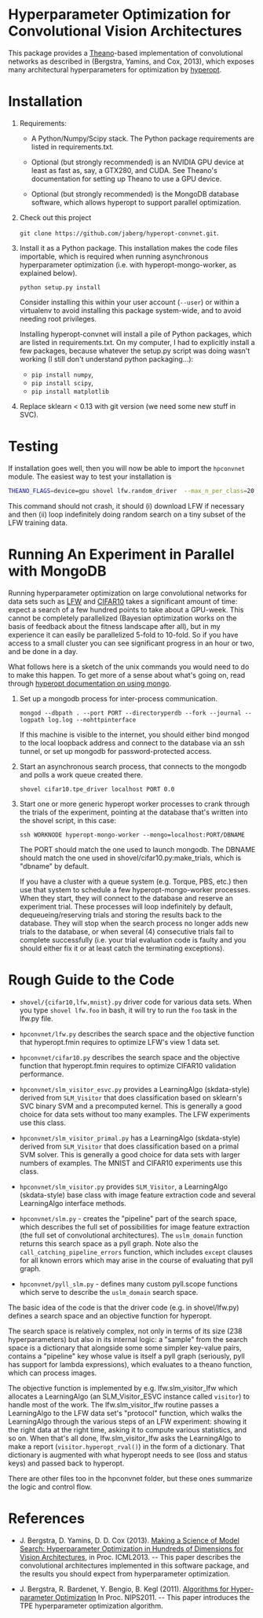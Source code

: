 Hyperparameter Optimization for Convolutional Vision Architectures
==================================================================

This package provides a [Theano](http://www.deeplearning.net/software/theano)-based implementation of convolutional networks
as described in (Bergstra, Yamins, and Cox, 2013), which exposes many
architectural hyperparameters for optimization by
[hyperopt](http://jaberg.github.com/hyperopt).

# Installation

1. Requirements:


   * A Python/Numpy/Scipy stack.
     The Python package requirements are listed in
     requirements.txt.

   * Optional (but strongly recommended) is an NVIDIA GPU device at least as
     fast as, say, a GTX280, and CUDA. See Theano's documentation for setting
     up Theano to use a GPU device.

   * Optional (but strongly recommended) is the MongoDB database software,
     which allows hyperopt to support parallel optimization.

2. Check out this project

   `git clone https://github.com/jaberg/hyperopt-convnet.git`.

3. Install it as a Python package. This installation makes the code files
   importable, which is required when running asynchronous hyperparameter
   optimization (i.e. with hyperopt-mongo-worker, as explained below).

   `python setup.py install`

   Consider installing this within your user account (`--user`) or within a
   virtualenv to avoid installing this package system-wide, and to avoid
   needing root privileges.

   Installing hyperopt-convnet will install a pile of Python packages,
   which are listed in requirements.txt.
   On my computer, I had to explicitly install a few packages, because
   whatever the setup.py script was doing wasn't working (I still don't
           understand python packaging...):
   * `pip install numpy`,
   * `pip install scipy`,
   * `pip install matplotlib`

4. Replace sklearn < 0.13 with git version (we need some new stuff in SVC).


# Testing

If installation goes well, then you will now be able to import the `hpconvnet`
module. The easiest way to test your installation is


```bash
THEANO_FLAGS=device=gpu shovel lfw.random_driver  --max_n_per_class=20
```

This command should not crash, it should (i) download LFW if necessary and
then (ii) loop indefinitely doing random search on a tiny subset of the LFW
training data.



# Running An Experiment in Parallel with MongoDB

Running hyperparameter optimization on large convolutional networks for data
sets such as [LFW](http://vis-www.cs.umass.edu/lfw/)
and [CIFAR10](http://www.cs.toronto.edu/~kriz/cifar.html) takes a significant amount of time:
expect a search of a few hundred points to take about a GPU-week.
This cannot be completely parallelized (Bayesian optimization works on the
basis of feedback about the fitness landscape after all), but in my experience
it can easily be parallelized 5-fold to 10-fold.
So if you have access to a small cluster you can see significant progress in
an hour or two, and be done in a day.

What follows here is a sketch of the unix commands you would need to do to
make this happen.
To get more of a sense about what's going on, read through
[hyperopt documentation on using
mongo](https://github.com/jaberg/hyperopt/wiki/Parallelizing-search).


1. Set up a mongodb process for inter-process communication.

   `
    mongod --dbpath . --port PORT --directoryperdb --fork --journal --logpath log.log --nohttpinterface
   `

    If this machine is visible to the internet, you should either bind mongod
    to the local loopback address and connect to the database via an ssh
    tunnel, or set up mongodb for password-protected access.

2. Start an asynchronous search process, that connects to the mongodb and
   polls a work queue created there.

   `
    shovel cifar10.tpe_driver localhost PORT 0.0
   `

3. Start one or more generic hyperopt worker processes to crank through the
   trials of the experiment, pointing at the database that's written into the
   shovel script, in this case:

   `
    ssh WORKNODE hyperopt-mongo-worker --mongo=localhost:PORT/DBNAME
   `

   The PORT should match the one used to launch mongodb.
   The DBNAME should match the one used in shovel/cifar10.py:make_trials,
   which is "dbname" by default.

   If you have a cluster with a queue system (e.g. Torque, PBS, etc.) then use
   that system to schedule a few hyperopt-mongo-worker processes. When they
   start, they will connect to the database and reserve an experiment trial.
   These processes will loop indefinitely by default, dequeueing/reserving trials
   and storing the results back to the database. They will stop when the
   search process no longer adds new trials to the database, or when several
   (4) consecutive trials fail to complete successfully (i.e. your trial
   evaluation code is faulty and you should either fix it or at least catch the
   terminating exceptions).

# Rough Guide to the Code

* `shovel/{cifar10,lfw,mnist}.py` driver code for various data sets.
  When you type `shovel lfw.foo` in bash, it will try to run the `foo` task in
  the lfw.py file.

* `hpconvnet/lfw.py` describes the search space and the objective function
  that hyperopt.fmin requires to optimize LFW's view 1 data set.

* `hpconvnet/cifar10.py` describes the search space and the objective function
  that hyperopt.fmin requires to optimize CIFAR10 validation performance.

* `hpconvnet/slm_visitor_esvc.py` provides a LearningAlgo (skdata-style) derived
  from `SLM_Visitor` that does classification based on sklearn's SVC binary
  SVM and a precomputed kernel. This is generally a good choice for data sets
  without too many examples. The LFW experiments use this class.

* `hpconvnet/slm_visitor_primal.py` has a LearningAlgo (skdata-style) derived
  from `SLM_Visitor` that does classification based on a primal SVM solver.
  This is generally a good choice for data sets with larger numbers of
  examples. The MNIST and CIFAR10 experiments use this class.

* `hpconvnet/slm_visitor.py` provides `SLM_Visitor`,
  a LearningAlgo (skdata-style) base class
  with image feature extraction code and several LearningAlgo interface
  methods.

* `hpconvnet/slm.py` - creates the "pipeline" part of the search space, which
  describes the full set of possibilities for image feature extraction (the
  full set of convolutional architectures). The `uslm_domain` function
  returns this search space as a pyll graph.
  Note also the `call_catching_pipeline_errors` function, which includes
  `except` clauses for all known errors which may arise in the course of
  evaluating that pyll graph.

* `hpconvnet/pyll_slm.py` - defines many custom pyll.scope functions which
  serve to describe the `uslm_domain` search space.

The basic idea of the code is that the driver code (e.g. in shovel/lfw.py)
defines a search space and an objective function for hyperopt.

The search space is relatively complex, not only in terms of its size (238
hyperparameters) but also in its internal logic: a "sample" from the search
space is a dictionary that alongside some some simpler key-value pairs,
contains a "pipeline" key whose value is itself a pyll graph (seriously, pyll
has support for lambda expressions),
which evaluates to a theano function, which can process images.

The objective function is implemented by e.g. lfw.slm_visitor_lfw which
allocates a LearningAlgo (an SLM_Visitor_ESVC instance called `visitor`)
to handle most of the work.
The lfw.slm_visitor_lfw routine passes a LearningAlgo
to the LFW data set's "protocol" function, which
walks the LearningAlgo through the various steps of an LFW experiment: showing
it the right data at the right time, asking it to compute various statistics,
and so on.
When that's all done, lfw.slm_visitor_lfw asks the LearningAlgo to make
a report (`visitor.hyperopt_rval()`) in the form of a dictionary.
That dictionary is augmented with what hyperopt needs to see (loss and status
keys) and passed back to hyperopt.


There are other files too in the hpconvnet folder, but these ones summarize
the logic and control flow.


# References

* J. Bergstra, D. Yamins, D. D. Cox (2013).
  [Making a Science of Model Search: Hyperparameter Optimization in Hundreds of Dimensions for Vision Architectures](http://jmlr.csail.mit.edu/proceedings/papers/v28/bergstra13.pdf),
  in Proc. ICML2013. -- This paper describes the convolutional architectures
  implemented in this software package, and the results you should expect from
  hyperparameter optimization.

* J. Bergstra, R. Bardenet, Y. Bengio, B. Kegl (2011).
  [Algorithms for Hyper-parameter Optimization](http://books.nips.cc/papers/files/nips24/NIPS2011_1385.pdf)
  In Proc. NIPS2011. -- This paper introduces the TPE hyperparameter optimization algorithm.
